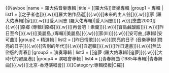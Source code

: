 {{Navbox
  |name   = 羅大佑音樂專輯
  |title  = [[羅大佑]]音樂專輯
  |group1 = 專輯
  | list1 = [[之乎者也]]{{.w}}[[羅大佑作品選]]{{.w}}[[未來的主人翁]]{{.w}}[[家 (羅大佑專輯)|家]]{{.w}}[[愛人同志 (羅大佑專輯)|愛人同志]]{{.w}}[[戀曲2000]]{{.w}}[[原鄉 (專輯)|原鄉]]{{.w}}[[再會吧！素蘭]]{{.w}}[[寶島鹹酸甜]]{{.w}}[[昨日至今]]{{.w}}[[美麗島_(專輯)|美麗島]]{{.w}}[[家(III)]]{{.w}}[[安可曲_(專輯)|安可曲]]
  |group2 = 精選輯
  | list2 = [[昨日情歌]]{{.w}}[[閃亮的日子 (音樂專輯)|閃亮的日子]]{{.w}}[[告別的年代]]{{.w}}[[自選輯]]{{.w}}[[昨日遺書]]{{.w}}[[無法盜版的青春]]
  |group3 = 演奏專輯
  | list3 = [[追夢 (羅大佑專輯)|追夢]]{{.w}}[[大時代的避風港]]
  |group4 = 演唱會專輯
  | list4 = [[青春舞曲 (1985年專輯)|青春舞曲]]{{.w}}[[北京-香港演唱會]]
}}<noinclude>[[Category:專輯模板|C羅]]</noinclude>